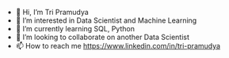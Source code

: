- 👋 Hi, I’m Tri Pramudya
- 👀 I’m interested in Data Scientist and Machine Learning
- 🌱 I’m currently learning SQL, Python
- 💞️ I’m looking to collaborate on another Data Scientist
- 📫 How to reach me https://www.linkedin.com/in/tri-pramudya

<!---
tryi0/tryi0 is a ✨ special ✨ repository because its `README.md` (this file) appears on your GitHub profile.
You can click the Preview link to take a look at your changes.
--->

